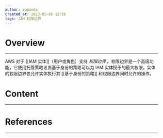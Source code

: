 ```yaml
---
author: iopanda
created_at: 2023-05-06 12:56
tags: IAM 权限边界
---
```


# Overview
---
AWS 对于 [[IAM 实体]]（用户或角色）支持 _权限边界_ 。权限边界是一个高级功能，它使用托管策略设置基于身份的策略可以为 IAM 实体授予的最大权限。实体的权限边界仅允许实体执行其 [[基于身份的策略]] 和权限边界同时允许的操作。


# Content
---



# References
---


